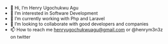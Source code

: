 - 👋 Hi, I’m Henry Ugochukwu Agu
- 👀 I’m interested in Software Development
- 🌱 I’m currently working with Php and Laravel
- 💞️ I’m looking to collaborate with good developers and companies
- 📫 How to reach me henryugochukwuagu@gmail.com or @henrym3n3z on twitter

<!---
Henrymenez/Henrymenez is a ✨ special ✨ repository because its `README.md` (this file) appears on your GitHub profile.
You can click the Preview link to take a look at your changes.
--->
